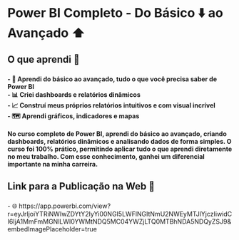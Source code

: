 <h1 align="left">Power BI Completo - Do Básico ⬇️ ao Avançado ⬆️</h1>

###

<h2 align="left">O que aprendi 🧠</h2>

###

<h4 align="left">- 💯 Aprendi do básico ao avançado, tudo o que você precisa saber de Power BI<br>- 📊 Criei dashboards e relatórios dinâmicos<br>- 📈 Construí meus próprios relatórios intuitivos e com visual incrível<br>- 🗺️ Aprendi gráficos, indicadores e mapas<br><br>No curso completo de Power BI, aprendi do básico ao avançado, criando dashboards, relatórios dinâmicos e analisando dados de forma simples. O curso foi 100% prático, permitindo aplicar tudo o que aprendi diretamente no meu trabalho. Com esse conhecimento, ganhei um diferencial importante na minha carreira.</h4>

###

<h2 align="left">Link para a Publicação na Web 🛜</h2>

###

<p align="left">- 🌐 <a target="_blank"> https://app.powerbi.com/view?r=eyJrIjoiYTRiNWIwZDYtY2IyYi00NGI5LWFlNGItNmU2NWEyMTJlYjczIiwidCI6IjA1MmFmMGNlLWI0YWMtNDQ5MC04YWZjLTQ0MTBhNDA5NDQyZSJ9&embedImagePlaceholder=true </a> </p>

###
